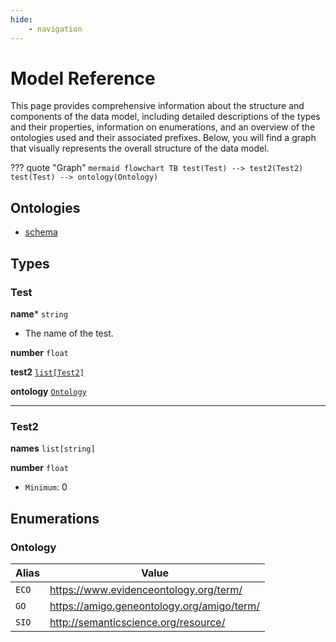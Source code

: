 ```yaml
---
hide:
    - navigation
---
```


# Model Reference

This page provides comprehensive information about the structure and components of the data model, including detailed descriptions of the types and their properties, information on enumerations, and an overview of the ontologies used and their associated prefixes. Below, you will find a graph that visually represents the overall structure of the data model.

??? quote "Graph"
    ``` mermaid
    flowchart TB
        test(Test) --> test2(Test2)
        test(Test) --> ontology(Ontology)
    ```


## Ontologies
- [schema](http://schema.org/)


## Types


### Test


__name__* `string`

- The name of the test.

__number__ `float`


__test2__ [`list[Test2]`](#test2)


__ontology__ [`Ontology`](#ontology)


------

### Test2


__names__ `list[string]`


__number__ `float`

- `Minimum`: 0



## Enumerations

### Ontology

| Alias | Value |
|-------|-------|
| `ECO` | https://www.evidenceontology.org/term/ |
| `GO` | https://amigo.geneontology.org/amigo/term/ |
| `SIO` | http://semanticscience.org/resource/ |